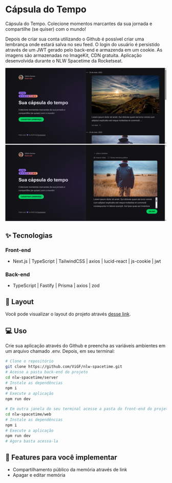 # Cápsula do Tempo
Cápsula do Tempo. Colecione momentos marcantes da sua jornada e compartilhe (se quiser) com o mundo!

Depois de criar sua conta utilizando o Github é possível criar uma lembrança onde estará salva no seu feed. O login do usuário é persistido através de um JWT gerado pelo back-end e armazenda em um cookie. As imagens são armazenadas no ImageKit, CDN gratuita. Aplicação desenvolvida durante o NLW Spacetime da Rocketseat.

![cover](web/public/home.png)
![cover](web/public/feed.png)

## ✨ Tecnologias
### Front-end
- Next.js | TypeScript | TailwindCSS | axios | lucid-react | js-cookie | jwt
### Back-end
- TypeScript | Fastify | Prisma | axios | zod

## 🔖 Layout
Você pode visualizar o layout do projeto através [desse link](https://www.figma.com/file/NflWj5JZkl2twSYo0cxiqh/C%C3%A1psula-do-tempo-%E2%80%A2-Trilha-Ignite-(Community)?type=design&node-id=205%3A3&t=Omj9DZ1At9WC0nAF-1).

## 💻 Uso
Crie sua aplicação através do Github e preencha as variáveis ambientes em um arquivo chamado .env.
Depois, em seu terminal:
```bash
# Clone o repositório
git clone https://github.com/ViGF/nlw-spacetime.git
# Acesse a pasta back-end do projeto
cd nlw-spacetime/server
# Instale as dependências
npm i
# Execute a aplicação
npm run dev
```
```bash
# Em outra janela do seu terminal acesse a pasta do front-end do projeto
cd nlw-spacetime/web
# Instale as dependências
npm i
# Execute a aplicação
npm run dev
# Agora basta acessa-la
```

## 🚀 Features para você implementar
- Compartilhamento público da memória através de link
- Apagar e editar memória
